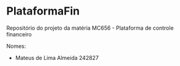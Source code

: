 # PlataformaFin
Repositório do projeto da matéria MC656 - Plataforma de controle financeiro

Nomes:
- Mateus de Lima Almeida 242827